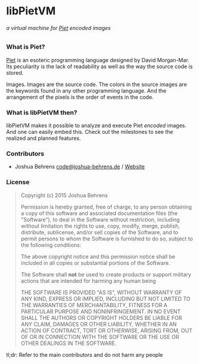 # libPietVM
###### a virtual machine for [Piet][piet-origin] encoded images

### What is Piet?

[Piet][piet-origin] is an esoteric programming language designed by David Morgan-Mar. Its peculiarity is the lack of readability as well as the way the source code is stored.

Images. Images are the source code. The colors in the source images are the keywords found in any other programming language. And the arrangement of the pixels is the order of events in the code.

### What is libPietVM then?

libPietVM makes it possible to analyze and execute Piet *encoded* images. And one can easily embed this.
Check out the milestones to see the realized and planned features.

### Contributors
* Joshua Behrens <code@joshua-behrens.de> / [Website][contrib-website-a]

### License

> Copyright (c) 2015 Joshua Behrens
>
> Permission is hereby granted, free of charge, to any person obtaining a copy of this software and associated documentation files (the "Software"), to deal in the Software without restriction, including without limitation the rights to use, copy, modify, merge, publish, distribute, sublicense, and/or sell copies of the Software, and to permit persons to whom the Software is furnished to do so, subject to the following conditions:
>
> The above copyright notice and this permission notice shall be included in all copies or substantial portions of the Software.
>
> The Software shall **not** be used to create products or support military actions that are intended for harming any human being
>
> THE SOFTWARE IS PROVIDED "AS IS", WITHOUT WARRANTY OF ANY KIND, EXPRESS OR IMPLIED, INCLUDING BUT NOT LIMITED TO THE WARRANTIES OF MERCHANTABILITY, FITNESS FOR A PARTICULAR PURPOSE AND NONINFRINGEMENT. IN NO EVENT SHALL THE AUTHORS OR COPYRIGHT HOLDERS BE LIABLE FOR ANY CLAIM, DAMAGES OR OTHER LIABILITY, WHETHER IN AN ACTION OF CONTRACT, TORT OR OTHERWISE, ARISING FROM, OUT OF OR IN CONNECTION WITH THE SOFTWARE OR THE USE OR OTHER DEALINGS IN THE SOFTWARE.

tl;dr: Refer to the main contributors and do not harm any people

[piet-origin]: //dangermouse.net/esoteric/piet.html "The origin of Piet"
[contrib-website-a]: //joshua-behrens.de "Website of Joshua Behrens"